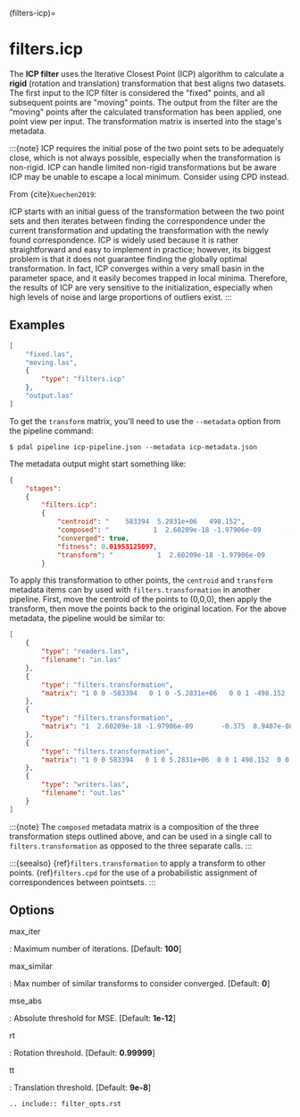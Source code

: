 (filters-icp)=

# filters.icp

The **ICP filter** uses the Iterative Closest Point (ICP) algorithm to
calculate a **rigid** (rotation and translation) transformation that best
aligns two datasets.  The first input to the ICP filter is considered the
"fixed" points, and all subsequent points are "moving" points.  The output from
the filter are the "moving" points after the calculated transformation has been
applied, one point view per input.  The transformation matrix is inserted into
the stage's metadata.

:::{note}
ICP requires the initial pose of the two point sets to be adequately close,
which is not always possible, especially when the transformation is
non-rigid.  ICP can handle limited non-rigid transformations but be aware
ICP may be unable to escape a local minimum. Consider using CPD instead.

From {cite}`Xuechen2019`:

ICP starts with an initial guess of the transformation between the two
point sets and then iterates between finding the correspondence under the
current transformation and updating the transformation with the newly found
correspondence. ICP is widely used because it is rather straightforward and
easy to implement in practice; however, its biggest problem is that it does
not guarantee finding the globally optimal transformation. In fact, ICP
converges within a very small basin in the parameter space, and it easily
becomes trapped in local minima. Therefore, the results of ICP are very
sensitive to the initialization, especially when high levels of noise and
large proportions of outliers exist.
:::

## Examples

```json
[
    "fixed.las",
    "moving.las",
    {
        "type": "filters.icp"
    },
    "output.las"
]
```

To get the `transform` matrix, you'll need to use the `--metadata` option
from the pipeline command:

```
$ pdal pipeline icp-pipeline.json --metadata icp-metadata.json
```

The metadata output might start something like:

```json
{
    "stages":
    {
        "filters.icp":
        {
            "centroid": "    583394  5.2831e+06   498.152",
            "composed": "           1  2.60209e-18 -1.97906e-09       -0.374999  8.9407e-08            1  5.58794e-09      -0.614662 6.98492e-10 -5.58794e-09            1   0.033234           0            0            0            1",
            "converged": true,
            "fitness": 0.01953125097,
            "transform": "           1  2.60209e-18 -1.97906e-09       -0.375  8.9407e-08            1  5.58794e-09      -0.5625 6.98492e-10 -5.58794e-09            1   0.00411987           0            0            0            1"
        }
```

To apply this transformation to other points, the `centroid` and `transform`
metadata items can by used with `filters.transformation` in another pipeline.  First,
move the centroid of the points to (0,0,0), then apply the transform, then move
the points back to the original location.  For the above metadata, the pipeline
would be similar to:

```json
[
    {
        "type": "readers.las",
        "filename": "in.las"
    },
    {
        "type": "filters.transformation",
        "matrix": "1 0 0 -583394   0 1 0 -5.2831e+06   0 0 1 -498.152   0 0 0 1"
    },
    {
        "type": "filters.transformation",
        "matrix": "1  2.60209e-18 -1.97906e-09       -0.375  8.9407e-08            1  5.58794e-09      -0.5625 6.98492e-10 -5.58794e-09            1   0.00411987           0            0            0            1"
    },
    {
        "type": "filters.transformation",
        "matrix": "1 0 0 583394   0 1 0 5.2831e+06  0 0 1 498.152  0 0 0 1"
    },
    {
        "type": "writers.las",
        "filename": "out.las"
    }
]
```

:::{note}
The `composed` metadata matrix is a composition of the three transformation steps outlined above, and can be used in a single call to `filters.transformation` as opposed to the three separate calls.
:::

:::{seealso}
{ref}`filters.transformation` to apply a transform to other points.
{ref}`filters.cpd` for the use of a probabilistic assignment of correspondences between pointsets.
:::

## Options

max_iter

: Maximum number of iterations. \[Default: **100**\]

max_similar

: Max number of similar transforms to consider converged. \[Default: **0**\]

mse_abs

: Absolute threshold for MSE. \[Default: **1e-12**\]

rt

: Rotation threshold. \[Default: **0.99999**\]

tt

: Translation threshold. \[Default: **9e-8**\]

```{eval-rst}
.. include:: filter_opts.rst
```
